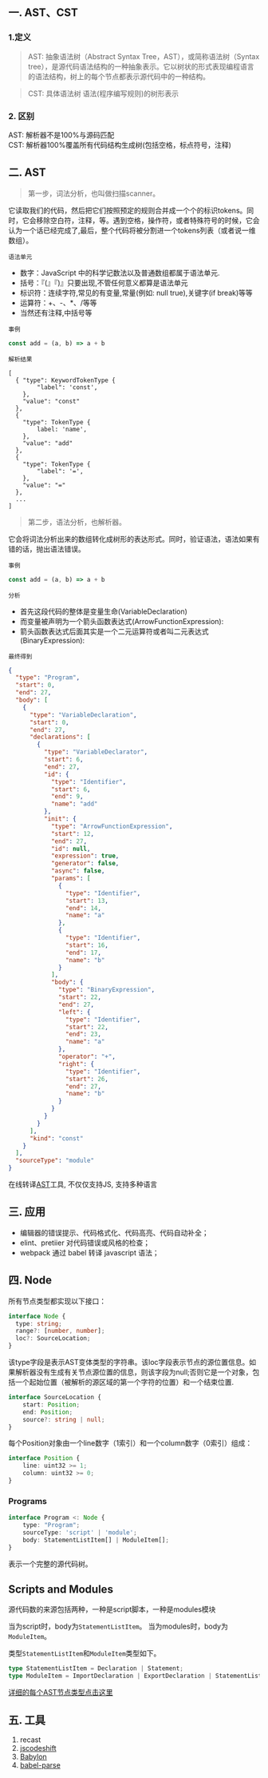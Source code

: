 ## 一. AST、CST
### 1.定义
>AST: 抽象语法树（Abstract Syntax Tree，AST），或简称语法树（Syntax tree），是源代码语法结构的一种抽象表示。它以树状的形式表现编程语言的语法结构，树上的每个节点都表示源代码中的一种结构。

>CST: 具体语法树 语法(程序编写规则)的树形表示
### 2. 区别
AST: 解析器不是100%与源码匹配  
CST: 解析器100%覆盖所有代码结构生成树(包括空格，标点符号，注释)

## 二. AST
>第一步，词法分析，也叫做扫描scanner。  

它读取我们的代码，然后把它们按照预定的规则合并成一个个的标识tokens。同时，它会移除空白符，注释，等。遇到空格，操作符，或者特殊符号的时候，它会认为一个话已经完成了,最后，整个代码将被分割进一个tokens列表（或者说一维数组）。

`语法单元`
* 数字：JavaScript 中的科学记数法以及普通数组都属于语法单元.
* 括号：『(』『)』只要出现,不管任何意义都算是语法单元
* 标识符：连续字符,常见的有变量,常量(例如: null true),关键字(if break)等等
* 运算符：+、-、*、/等等
* 当然还有注释,中括号等

`事例`
```js
const add = (a, b) => a + b
```
`解析结果`
```
[
  { "type": KeywordTokenType {
        "label": 'const',
    }, 
    "value": "const" 
  },
  { 
    "type": TokenType {
        label: 'name',
    }, 
    "value": "add" 
  },
  { 
    "type": TokenType {
        "label": '=',
    }, 
    "value": "=" 
  },
  ...
]
```

>第二步，语法分析，也解析器。  

它会将词法分析出来的数组转化成树形的表达形式。同时，验证语法，语法如果有错的话，抛出语法错误。

`事例`
```js
const add = (a, b) => a + b
```

`分析`
* 首先这段代码的整体是变量生命(VariableDeclaration)
* 而变量被声明为一个箭头函数表达式(ArrowFunctionExpression):
* 箭头函数表达式后面其实是一个二元运算符或者叫二元表达式(BinaryExpression):

`最终得到`
```json
{
  "type": "Program",
  "start": 0,
  "end": 27,
  "body": [
    {
      "type": "VariableDeclaration",
      "start": 0,
      "end": 27,
      "declarations": [
        {
          "type": "VariableDeclarator",
          "start": 6,
          "end": 27,
          "id": {
            "type": "Identifier",
            "start": 6,
            "end": 9,
            "name": "add"
          },
          "init": {
            "type": "ArrowFunctionExpression",
            "start": 12,
            "end": 27,
            "id": null,
            "expression": true,
            "generator": false,
            "async": false,
            "params": [
              {
                "type": "Identifier",
                "start": 13,
                "end": 14,
                "name": "a"
              },
              {
                "type": "Identifier",
                "start": 16,
                "end": 17,
                "name": "b"
              }
            ],
            "body": {
              "type": "BinaryExpression",
              "start": 22,
              "end": 27,
              "left": {
                "type": "Identifier",
                "start": 22,
                "end": 23,
                "name": "a"
              },
              "operator": "+",
              "right": {
                "type": "Identifier",
                "start": 26,
                "end": 27,
                "name": "b"
              }
            }
          }
        }
      ],
      "kind": "const"
    }
  ],
  "sourceType": "module"
}
```

在线转译[AST](https://astexplorer.net/)工具, 不仅仅支持JS, 支持多种语言

## 三. 应用
 * 编辑器的错误提示、代码格式化、代码高亮、代码自动补全；
 * elint、pretiier 对代码错误或风格的检查；
 * webpack 通过 babel 转译 javascript 语法；

## 四.  Node

所有节点类型都实现以下接口：

```ts
interface Node {
  type: string;
  range?: [number, number];
  loc?: SourceLocation;
}
```

该type字段是表示AST变体类型的字符串。该loc字段表示节点的源位置信息。如果解析器没有生成有关节点源位置的信息，则该字段为null;否则它是一个对象，包括一个起始位置（被解析的源区域的第一个字符的位置）和一个结束位置.

```ts
interface SourceLocation {
    start: Position;
    end: Position;
    source?: string | null;
}
```

每个Position对象由一个line数字（1索引）和一个column数字（0索引）组成：

```ts
interface Position {
    line: uint32 >= 1;
    column: uint32 >= 0;
}
```


### Programs

```ts
interface Program <: Node {
    type: "Program";
    sourceType: 'script' | 'module';
    body: StatementListItem[] | ModuleItem[];
}
```

表示一个完整的源代码树。

## Scripts and Modules

源代码数的来源包括两种，一种是script脚本，一种是modules模块

当为script时，body为`StatementListItem`。
当为modules时，body为`ModuleItem`。

类型`StatementListItem`和`ModuleItem`类型如下。

```ts
type StatementListItem = Declaration | Statement;
type ModuleItem = ImportDeclaration | ExportDeclaration | StatementListItem;
```

[详细的每个AST节点类型点击这里](https://github.com/Xiao2GouZi/logger/blob/ast/ast/base.md)




## 五. 工具
1. recast
2. [jscodeshift](https://github.com/Xiao2GouZi/logger/tree/git/ast/jscodeshift)
3. [Babylon](/babel/ast/babylon)
4. [babel-parse](https://github.com/Xiao2GouZi/logger/tree/git/ast/babel-parse)


